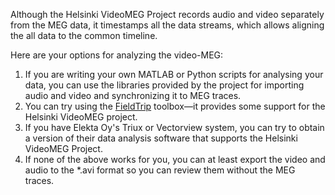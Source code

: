 Although the Helsinki VideoMEG Project records audio and video separately from the MEG data, it timestamps all the data streams, which allows aligning the all data to the common timeline.  

Here are your options for analyzing the video-MEG:  
 1. If you are writing your own MATLAB or Python scripts for analysing your data, you can use the libraries provided by the project for importing audio and video and synchronizing it to MEG traces.  
 2. You can try using the [FieldTrip](http://www.fieldtriptoolbox.org/) toolbox&mdash;it provides some support for the Helsinki VideoMEG project.  
 3. If you have Elekta Oy's Triux or Vectorview system, you can try to obtain a version of their data analysis software that supports the Helsinki VideoMEG Project.  
 4. If none of the above works for you, you can at least export the video and audio to the *.avi format so you can review them without the MEG traces.

